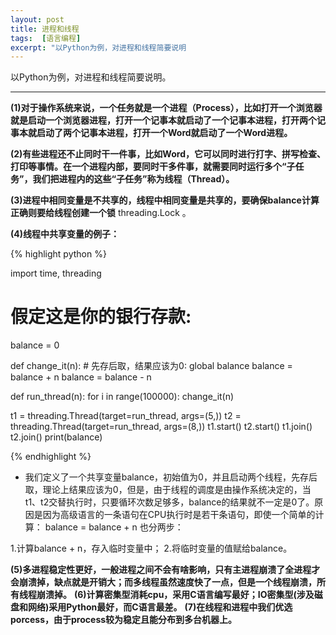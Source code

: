 ```yaml
---
layout: post
title: 进程和线程
tags:  [语言编程]
excerpt: "以Python为例，对进程和线程简要说明                                                            "
---
```


以Python为例，对进程和线程简要说明。

---

**(1)对于操作系统来说，一个任务就是一个进程（Process），比如打开一个浏览器就是启动一个浏览器进程，打开一个记事本就启动了一个记事本进程，打开两个记事本就启动了两个记事本进程，打开一个Word就启动了一个Word进程。**

**(2)有些进程还不止同时干一件事，比如Word，它可以同时进行打字、拼写检查、打印等事情。在一个进程内部，要同时干多件事，就需要同时运行多个“子任务”，我们把进程内的这些“子任务”称为线程（Thread）。**

**(3)进程中相同变量是不共享的，线程中相同变量是共享的，要确保balance计算正确则要给线程创建一个锁** threading.Lock 。

**(4)线程中共享变量的例子：**

{% highlight python %}

import time, threading

# 假定这是你的银行存款:
balance = 0

def change_it(n):
    # 先存后取，结果应该为0:
    global balance
    balance = balance + n
    balance = balance - n

def run_thread(n):
    for i in range(100000):
        change_it(n)

t1 = threading.Thread(target=run_thread, args=(5,))
t2 = threading.Thread(target=run_thread, args=(8,))
t1.start()
t2.start()
t1.join()
t2.join()
print(balance)

{% endhighlight %}

- 我们定义了一个共享变量balance，初始值为0，并且启动两个线程，先存后取，理论上结果应该为0，但是，由于线程的调度是由操作系统决定的，当t1、t2交替执行时，只要循环次数足够多，balance的结果就不一定是0了。原因是因为高级语言的一条语句在CPU执行时是若干条语句，即使一个简单的计算： balance = balance + n 也分两步：

1.计算balance + n，存入临时变量中；
2.将临时变量的值赋给balance。

**(5)多进程稳定性更好，一般进程之间不会有啥影响，只有主进程崩溃了全进程才会崩溃掉，缺点就是开销大；而多线程虽然速度快了一点，但是一个线程崩溃，所有线程崩溃掉。**
**(6)计算密集型消耗cpu，采用C语言编写最好；IO密集型(涉及磁盘和网络)采用Python最好，而C语言最差。**
**(7)在线程和进程中我们优选porcess，由于process较为稳定且能分布到多台机器上。**
